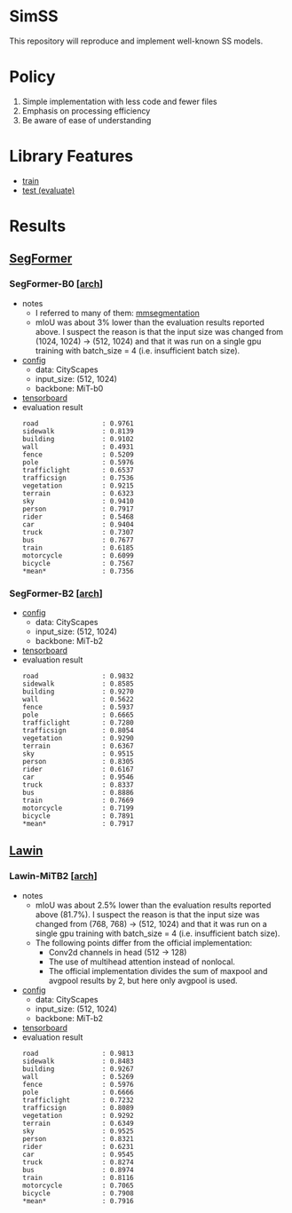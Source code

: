 # SimSS

This repository will reproduce and implement well-known SS models.

# Policy

1. Simple implementation with less code and fewer files
1. Emphasis on processing efficiency
1. Be aware of ease of understanding

# Library Features

- [train](./tools/train.py)
- [test (evaluate)](./tools/test.py)

# Results

## [SegFormer](https://arxiv.org/abs/2105.15203)

### SegFormer-B0 [[arch](./docs/archs/segformer_mit-b0.txt)]

- notes
  - I referred to many of them: [mmsegmentation](https://github.com/open-mmlab/mmsegmentation/blob/master/mmseg/models/backbones/mit.py)
  - mIoU was about 3% lower than the evaluation results reported above. I suspect the reason is that the input size was changed from (1024, 1024) -> (512, 1024) and that it was run on a single gpu training with batch_size = 4 (i.e. insufficient batch size).
- [config](./configs/segformer_mit-b0_cityscapes_h512_w1024.yaml)
  - data: CityScapes
  - input_size: (512, 1024)
  - backbone: MiT-b0
- [tensorboard](https://tensorboard.dev/experiment/jZM1DMx3RaKGspfAeq7psA/)
- evaluation result
  ```
  road                : 0.9761
  sidewalk            : 0.8139
  building            : 0.9102
  wall                : 0.4931
  fence               : 0.5209
  pole                : 0.5976
  trafficlight        : 0.6537
  trafficsign         : 0.7536
  vegetation          : 0.9215
  terrain             : 0.6323
  sky                 : 0.9410
  person              : 0.7917
  rider               : 0.5468
  car                 : 0.9404
  truck               : 0.7307
  bus                 : 0.7677
  train               : 0.6185
  motorcycle          : 0.6099
  bicycle             : 0.7567
  *mean*              : 0.7356
  ```

### SegFormer-B2 [[arch](./docs/archs/segformer_mit-b2.txt)]

- [config](./configs/segformer_mit-b2_cityscapes_h512_w1024.yaml)
  - data: CityScapes
  - input_size: (512, 1024)
  - backbone: MiT-b2
- [tensorboard](https://tensorboard.dev/experiment/GYcrBXvOT16GU1Pv10CbQQ/)
- evaluation result
  ```
  road                : 0.9832
  sidewalk            : 0.8585
  building            : 0.9270
  wall                : 0.5622
  fence               : 0.5937
  pole                : 0.6665
  trafficlight        : 0.7280
  trafficsign         : 0.8054
  vegetation          : 0.9290
  terrain             : 0.6367
  sky                 : 0.9515
  person              : 0.8305
  rider               : 0.6167
  car                 : 0.9546
  truck               : 0.8337
  bus                 : 0.8886
  train               : 0.7669
  motorcycle          : 0.7199
  bicycle             : 0.7891
  *mean*              : 0.7917
  ```

## [Lawin](https://arxiv.org/abs/2201.01615)

### Lawin-MiTB2 [[arch](./docs/archs/lawin_mit-b2.txt)]

- notes
  - mIoU was about 2.5% lower than the evaluation results reported above (81.7%). I suspect the reason is that the input size was changed from (768, 768) -> (512, 1024) and that it was run on a single gpu training with batch_size = 4 (i.e. insufficient batch size).
  - The following points differ from the official implementation:
    - Conv2d channels in head (512 -> 128)
    - The use of multihead attention instead of nonlocal.
    - The official implementation divides the sum of maxpool and avgpool results by 2, but here only avgpool is used.
- [config](./configs/lawin_mit-bw_cityscapes_h512_w1024.yaml)
  - data: CityScapes
  - input_size: (512, 1024)
  - backbone: MiT-b2
- [tensorboard](https://tensorboard.dev/experiment/miPjAck7RK2WaEE5rFRIow/)
- evaluation result
  ```
  road                : 0.9813
  sidewalk            : 0.8483
  building            : 0.9267
  wall                : 0.5269
  fence               : 0.5976
  pole                : 0.6666
  trafficlight        : 0.7232
  trafficsign         : 0.8089
  vegetation          : 0.9292
  terrain             : 0.6349
  sky                 : 0.9525
  person              : 0.8321
  rider               : 0.6231
  car                 : 0.9545
  truck               : 0.8274
  bus                 : 0.8974
  train               : 0.8116
  motorcycle          : 0.7065
  bicycle             : 0.7908
  *mean*              : 0.7916
  ```
